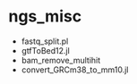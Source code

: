 ngs_misc
========


- fastq_split.pl
- gtfToBed12.jl
- bam_remove_multihit
- convert_GRCm38_to_mm10.jl